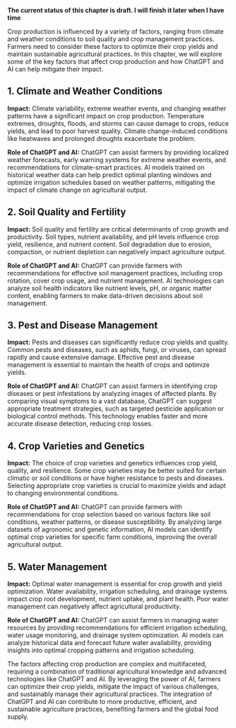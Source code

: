 **The current status of this chapter is draft. I will finish it later when I have time**

Crop production is influenced by a variety of factors, ranging from climate and weather conditions to soil quality and crop management practices. Farmers need to consider these factors to optimize their crop yields and maintain sustainable agricultural practices. In this chapter, we will explore some of the key factors that affect crop production and how ChatGPT and AI can help mitigate their impact.

**1. Climate and Weather Conditions**
-------------------------------------

**Impact:** Climate variability, extreme weather events, and changing weather patterns have a significant impact on crop production. Temperature extremes, droughts, floods, and storms can cause damage to crops, reduce yields, and lead to poor harvest quality. Climate change-induced conditions like heatwaves and prolonged droughts exacerbate the problem.

**Role of ChatGPT and AI:** ChatGPT can assist farmers by providing localized weather forecasts, early warning systems for extreme weather events, and recommendations for climate-smart practices. AI models trained on historical weather data can help predict optimal planting windows and optimize irrigation schedules based on weather patterns, mitigating the impact of climate change on agricultural output.

**2. Soil Quality and Fertility**
---------------------------------

**Impact:** Soil quality and fertility are critical determinants of crop growth and productivity. Soil types, nutrient availability, and pH levels influence crop yield, resilience, and nutrient content. Soil degradation due to erosion, compaction, or nutrient depletion can negatively impact agriculture output.

**Role of ChatGPT and AI:** ChatGPT can provide farmers with recommendations for effective soil management practices, including crop rotation, cover crop usage, and nutrient management. AI technologies can analyze soil health indicators like nutrient levels, pH, or organic matter content, enabling farmers to make data-driven decisions about soil management.

**3. Pest and Disease Management**
----------------------------------

**Impact:** Pests and diseases can significantly reduce crop yields and quality. Common pests and diseases, such as aphids, fungi, or viruses, can spread rapidly and cause extensive damage. Effective pest and disease management is essential to maintain the health of crops and optimize yields.

**Role of ChatGPT and AI:** ChatGPT can assist farmers in identifying crop diseases or pest infestations by analyzing images of affected plants. By comparing visual symptoms to a vast database, ChatGPT can suggest appropriate treatment strategies, such as targeted pesticide application or biological control methods. This technology enables faster and more accurate disease detection, reducing crop losses.

**4. Crop Varieties and Genetics**
----------------------------------

**Impact:** The choice of crop varieties and genetics influences crop yield, quality, and resilience. Some crop varieties may be better suited for certain climatic or soil conditions or have higher resistance to pests and diseases. Selecting appropriate crop varieties is crucial to maximize yields and adapt to changing environmental conditions.

**Role of ChatGPT and AI:** ChatGPT can provide farmers with recommendations for crop selection based on various factors like soil conditions, weather patterns, or disease susceptibility. By analyzing large datasets of agronomic and genetic information, AI models can identify optimal crop varieties for specific farm conditions, improving the overall agricultural output.

**5. Water Management**
-----------------------

**Impact:** Optimal water management is essential for crop growth and yield optimization. Water availability, irrigation scheduling, and drainage systems impact crop root development, nutrient uptake, and plant health. Poor water management can negatively affect agricultural productivity.

**Role of ChatGPT and AI:** ChatGPT can assist farmers in managing water resources by providing recommendations for efficient irrigation scheduling, water usage monitoring, and drainage system optimization. AI models can analyze historical data and forecast future water availability, providing insights into optimal cropping patterns and irrigation scheduling.

The factors affecting crop production are complex and multifaceted, requiring a combination of traditional agricultural knowledge and advanced technologies like ChatGPT and AI. By leveraging the power of AI, farmers can optimize their crop yields, mitigate the impact of various challenges, and sustainably manage their agricultural practices. The integration of ChatGPT and AI can contribute to more productive, efficient, and sustainable agriculture practices, benefiting farmers and the global food supply.
